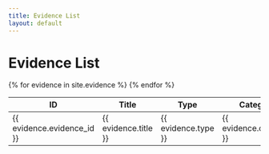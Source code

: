 ```yaml
---
title: Evidence List
layout: default
---
```


# Evidence List

<table id="evidence-table">
  <thead>
    <tr>
      <th>ID</th>
      <th>Title</th>
      <th>Type</th>
      <th>Category</th>
      <th>Description</th>
      <th>Details</th>
    </tr>
  </thead>
  <tbody>
    {% for evidence in site.evidence %}
    <tr>
      <td>{{ evidence.evidence_id }}</td>
      <td>{{ evidence.title }}</td>
      <td>{{ evidence.type }}</td>
      <td>{{ evidence.category }}</td>
      <td>{{ evidence.description | truncate: 30 }}</td>
      <td><a href="{{ evidence.url }}">Details</a></td>
    </tr>
    {% endfor %}
  </tbody>
</table>



